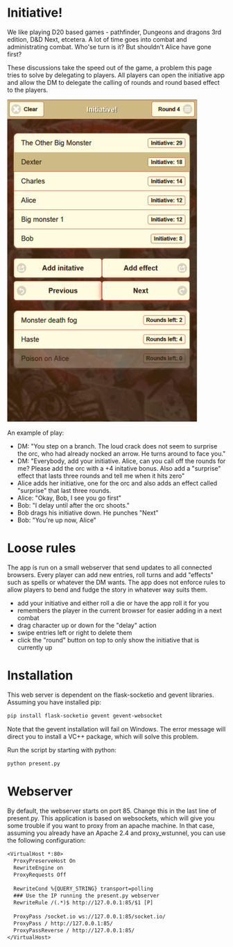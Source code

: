 # Initiative!
We like playing D20 based games - pathfinder, Dungeons and dragons 3rd edition, D&D Next, etcetera. A lot of time goes into combat and administrating combat. Who'se turn is it? But shouldn't Alice have gone first? 

These discussions take the speed out of the game, a problem this page tries to solve by delegating to players. All players can open the initiative app and allow the DM to delegate the calling of rounds and round based effect to the players. 

![Alt text](/static/css/images/screenshot.png?raw=true "App screeshot")

An example of play: 
- DM: "You step on a branch. The loud crack does not seem to surprise the orc, who had already nocked an arrow. He turns around to face you."
- DM: "Everybody, add your initiative. Alice, can you call off the rounds for me? Please add the orc with a +4 initative bonus. Also add a "surprise" effect that lasts three rounds and tell me when it hits zero"
- Alice adds her initiative, one for the orc and also adds an effect called "surprise" that last three rounds. 
- Alice: "Okay, Bob, I see you go first"
- Bob: "I delay until after the orc shoots."
- Bob drags his initiative down. He punches "Next"
- Bob: "You're up now, Alice"

# Loose rules
The app ís run on a small webserver that send updates to all connected browsers. Every player can add new entries, roll turns and add "effects" such as spells or whatever the DM wants. The app does not enforce rules to allow players to bend and fudge the story in whatever way suits them. 

- add your initiative and either roll a die or have the app roll it for you
- remembers the player in the current browser for easier adding in a next combat
- drag character up or down for the "delay" action
- swipe entries left or right to delete them
- click the "round" button on top to only show the initiative that is currently up

# Installation
This web server is dependent on the flask-socketio and gevent libraries. Assuming you have installed pip:
```sh
pip install flask-socketio gevent gevent-websocket
```
Note that the gevent installation will fail on Windows. The error message will direct you to install a VC++ package, which will solve this problem. 

Run the script by starting with python:
```sh
python present.py
````
# Webserver
By default, the webserver starts on port 85. Change this in the last line of present.py. This application is based on websockets, which will give you some trouble if you want to proxy from an apache machine. In that case, assuming you already have an Apache 2.4 and proxy_wstunnel, you can use the following configuration: 
```
<VirtualHost *:80>
  ProxyPreserveHost On
  RewriteEngine on
  ProxyRequests Off
  
  RewriteCond %{QUERY_STRING} transport=polling
  ### Use the IP running the present.py webserver
  RewriteRule /(.*)$ http://127.0.0.1:85/$1 [P]

  ProxyPass /socket.io ws://127.0.0.1:85/socket.io/
  ProxyPass / http://127.0.0.1:85/
  ProxyPassReverse / http://127.0.0.1:85/
</VirtualHost>

```
